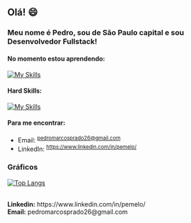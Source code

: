 ## Olá! 😄

### Meu nome é Pedro, sou de São Paulo capital e sou Desenvolvedor Fullstack!



#### No momento estou aprendendo:
[![My Skills](https://skillicons.dev/icons?i=typescript,net,mongodb,docker,react&=light)](https://skillicons.dev)
  

#### Hard Skills:
 [![My Skills](https://skillicons.dev/icons?i=javascript,postman,postgres,git,github&=light)](https://skillicons.dev)
  

#### Para me encontrar:
  - Email: <sup> pedromarcosprado26@gmail.com </sup>
  - LinkedIn: <sup> https://www.linkedin.com/in/pemelo/ </sup>




### Gráficos
[![Top Langs](https://github-readme-stats.vercel.app/api/top-langs/?username=pprad0&layout=compact&theme=dark&custom_title=Estudos)](https://github.com/anuraghazra/github-readme-stats)

<br>
<strong>Linkedin:</strong> https://www.linkedin.com/in/pemelo/
<br>
<strong>Email:</strong> pedromarcosprado26@gmail.com
